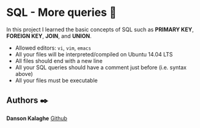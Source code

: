 # SQL - More queries :bookmark_tabs:


In this project I learned the basic concepts of SQL such as **PRIMARY KEY**, **FOREIGN KEY**, **JOIN**, and **UNION**.


* Allowed editors: ```vi```, ```vim```, ```emacs```
* All your files will be interpreted/compiled on Ubuntu 14.04 LTS
* All files should end with a new line
* All your SQL queries should have a comment just before (i.e. syntax above)
* All your files must be executable




## Authors :black_nib:
**Danson Kalaghe** [Github](https://github.com/lowercaselife)

